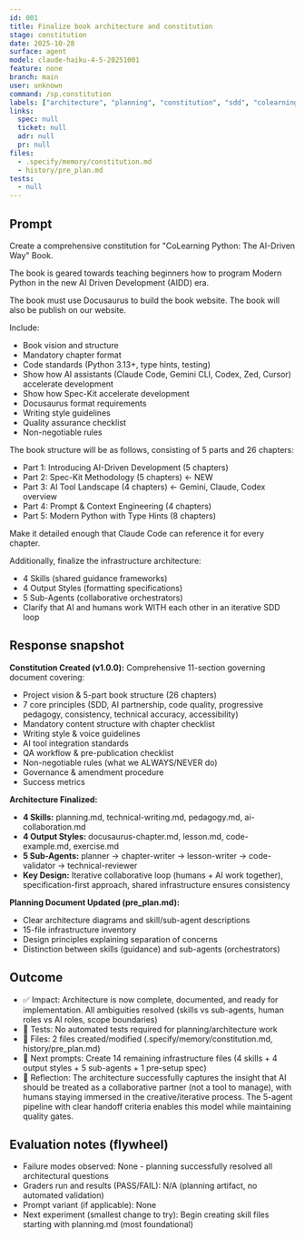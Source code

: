 ```yaml
---
id: 001
title: Finalize book architecture and constitution
stage: constitution
date: 2025-10-28
surface: agent
model: claude-haiku-4-5-20251001
feature: none
branch: main
user: unknown
command: /sp.constitution
labels: ["architecture", "planning", "constitution", "sdd", "colearning-python"]
links:
  spec: null
  ticket: null
  adr: null
  pr: null
files:
  - .specify/memory/constitution.md
  - history/pre_plan.md
tests:
  - null
---
```


## Prompt

Create a comprehensive constitution for "CoLearning Python: The AI-Driven Way" Book.

The book is geared towards teaching beginners how to program Modern Python in the new AI Driven Development (AIDD) era.

The book must use Docusaurus to build the book website. The book will also be publish on our website.

Include:

- Book vision and structure
- Mandatory chapter format
- Code standards (Python 3.13+, type hints, testing)
- Show how AI assistants (Claude Code, Gemini CLI, Codex, Zed, Cursor) accelerate development
- Show how Spec-Kit accelerate development
- Docusaurus format requirements
- Writing style guidelines
- Quality assurance checklist
- Non-negotiable rules

The book structure will be as follows, consisting of 5 parts and 26 chapters:
- Part 1: Introducing AI-Driven Development (5 chapters)
- Part 2: Spec-Kit Methodology (5 chapters) ← NEW
- Part 3: AI Tool Landscape (4 chapters) ← Gemini, Claude, Codex overview
- Part 4: Prompt & Context Engineering (4 chapters)
- Part 5: Modern Python with Type Hints (8 chapters)

Make it detailed enough that Claude Code can reference it for every chapter.

Additionally, finalize the infrastructure architecture:
- 4 Skills (shared guidance frameworks)
- 4 Output Styles (formatting specifications)
- 5 Sub-Agents (collaborative orchestrators)
- Clarify that AI and humans work WITH each other in an iterative SDD loop

## Response snapshot

**Constitution Created (v1.0.0):** Comprehensive 11-section governing document covering:
- Project vision & 5-part book structure (26 chapters)
- 7 core principles (SDD, AI partnership, code quality, progressive pedagogy, consistency, technical accuracy, accessibility)
- Mandatory content structure with chapter checklist
- Writing style & voice guidelines
- AI tool integration standards
- QA workflow & pre-publication checklist
- Non-negotiable rules (what we ALWAYS/NEVER do)
- Governance & amendment procedure
- Success metrics

**Architecture Finalized:**
- **4 Skills:** planning.md, technical-writing.md, pedagogy.md, ai-collaboration.md
- **4 Output Styles:** docusaurus-chapter.md, lesson.md, code-example.md, exercise.md
- **5 Sub-Agents:** planner → chapter-writer → lesson-writer → code-validator → technical-reviewer
- **Key Design:** Iterative collaborative loop (humans + AI work together), specification-first approach, shared infrastructure ensures consistency

**Planning Document Updated (pre_plan.md):**
- Clear architecture diagrams and skill/sub-agent descriptions
- 15-file infrastructure inventory
- Design principles explaining separation of concerns
- Distinction between skills (guidance) and sub-agents (orchestrators)

## Outcome

- ✅ Impact: Architecture is now complete, documented, and ready for implementation. All ambiguities resolved (skills vs sub-agents, human roles vs AI roles, scope boundaries)
- 🧪 Tests: No automated tests required for planning/architecture work
- 📁 Files: 2 files created/modified (.specify/memory/constitution.md, history/pre_plan.md)
- 🔁 Next prompts: Create 14 remaining infrastructure files (4 skills + 4 output styles + 5 sub-agents + 1 pre-setup spec)
- 🧠 Reflection: The architecture successfully captures the insight that AI should be treated as a collaborative partner (not a tool to manage), with humans staying immersed in the creative/iterative process. The 5-agent pipeline with clear handoff criteria enables this model while maintaining quality gates.

## Evaluation notes (flywheel)

- Failure modes observed: None - planning successfully resolved all architectural questions
- Graders run and results (PASS/FAIL): N/A (planning artifact, no automated validation)
- Prompt variant (if applicable): None
- Next experiment (smallest change to try): Begin creating skill files starting with planning.md (most foundational)
